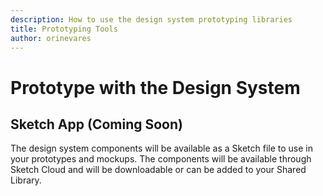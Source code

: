 ```yaml
---
description: How to use the design system prototyping libraries
title: Prototyping Tools
author: orinevares
---
```


# Prototype with the Design System

## Sketch App (Coming Soon)
The design system components will be available as a Sketch file to use in your prototypes and mockups. The components will be available through Sketch Cloud and will be downloadable or can be added to your Shared Library. 
